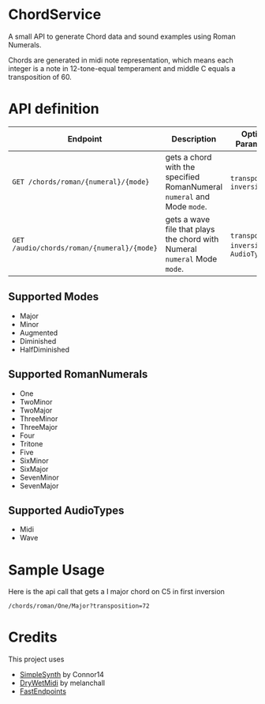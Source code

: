 ﻿# ChordService

A small API to generate Chord data and sound examples using Roman Numerals.

Chords are generated in midi note representation, which means each integer is a note in 12-tone-equal temperament and middle C equals a transposition of 60.

# API definition

| **Endpoint** | **Description** | **Optional Parameters** |
|-|-|-|
|`GET /chords/roman/{numeral}/{mode}`| gets a chord with the specified RomanNumeral `numeral` and Mode `mode`. | `transposition`, `inversion`|
|`GET /audio/chords/roman/{numeral}/{mode}`| gets a wave file that plays the chord with Numeral `numeral` Mode `mode`. | `transposition`, `inversion`, `AudioType`|

## Supported Modes
- Major
- Minor
- Augmented
- Diminished
- HalfDiminished

## Supported RomanNumerals
- One
- TwoMinor
- TwoMajor
- ThreeMinor
- ThreeMajor
- Four
- Tritone
- Five 
- SixMinor
- SixMajor
- SevenMinor
- SevenMajor

## Supported AudioTypes
- Midi
- Wave

# Sample Usage 

Here is the api call that gets a I major chord on C5 in first inversion

`/chords/roman/One/Major?transposition=72`

# Credits

This project uses 

- [SimpleSynth](https://github.com/Connor14/SimpleSynth) by Connor14
- [DryWetMidi](https://github.com/melanchall/drywetmidi) by melanchall
- [FastEndpoints](https://github.com/FastEndpoints/Library)
